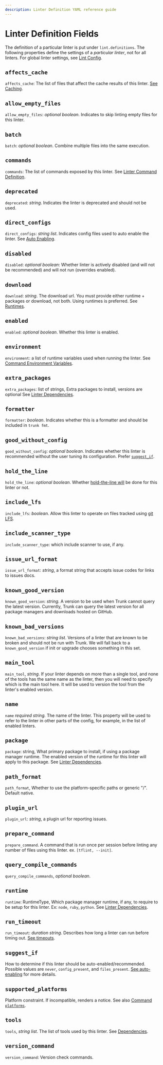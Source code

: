 ```yaml
---
description: Linter Definition YAML reference guide
---
```


# Linter Definition Fields

The definition of a particular linter is put under `lint.definitions`. The following properties define the settings of a _particular linter_, not for all linters. For global linter settings, see [Lint Config](lint-config.md).

## `affects_cache`

`affects_cache`: The list of files that affect the cache results of this linter. [See Caching](files.md#caching).

## `allow_empty_files`

`allow_empty_files`: _optional boolean_. Indicates to skip linting empty files for this linter.

## `batch`

`batch`: _optional boolean_. Combine multiple files into the same execution.

## `commands`

`commands`: The list of commands exposed by this linter. See [Linter Command Definition](commands/command-definition.md).

## `deprecated`

`deprecated`: _string_. Indicates the linter is deprecated and should not be used.

## `direct_configs`

`direct_configs`: _string list_. Indicates config files used to auto enable the linter. See [Auto Enabling](enabling.md#auto-enabling).

## `disabled`

`disabled`: _optional boolean_: Whether linter is actively disabled (and will not be recommended) and will not run (overrides enabled).

## `download`

`download`: _string_. The download url. You must provide either runtime + packages or download, not both. Using runtimes is preferred. See [Runtimes](../../advanced-setup/runtimes.md).

## `enabled`

`enabled`: _optional boolean_. Whether this linter is enabled.

## `environment`

`environment`: a list of runtime variables used when running the linter. See [Command Environment Variables](commands/#environment-variables).

## `extra_packages`

`extra_packages`: list of strings, Extra packages to install, versions are optional See [Linter Dependencies](dependencies.md).

## `formatter`

`formatter`: _boolean_. Indicates whether this is a formatter and should be included in `trunk fmt`.

## `good_without_config`

`good_without_config`: _optional boolean_. Indicates whether this linter is recommended without the user tuning its configuration. Prefer [`suggest_if`](linter-definition.md#suggest\_if).

## `hold_the_line`

`hold_the_line`: _optional boolean_. Whether [hold-the-line will](../hold-the-line.md#what-is-hold-the-line) be done for this linter or not.

## `include_lfs`

`include_lfs`: _boolean_. Allow this linter to operate on files tracked using [git LFS](https://git-lfs.com/).

## `include_scanner_type`

`include_scanner_type`: which include scanner to use, if any.

## `issue_url_format`

`issue_url_format`: _string_, a format string that accepts issue codes for links to issues docs.

## `known_good_version`

`known_good_version`: _string_. A version to be used when Trunk cannot query the latest version. Currently, Trunk can query the latest version for all package managers and downloads hosted on GitHub.

## `known_bad_versions`

`known_bad_versions`: _string list_. Versions of a linter that are known to be broken and should not be run with Trunk. We will fall back to a `known_good_version` if init or upgrade chooses something in this set.

## `main_tool`

`main_tool`, _string_. If your linter depends on more than a single tool, and none of the tools has the same name as the linter, then you will need to specify which is the main tool here. It will be used to version the tool from the linter's enabled version.

## `name`

`name` _required string._ The name of the linter. This property will be used to refer to the linter in other parts of the config, for example, in the list of enabled linters.

## `package`

`package`: string, What primary package to install, if using a package manager runtime. The enabled version of the runtime for this linter will apply to this package. See [Linter Dependencies](dependencies.md).

## `path_format`

`path_format`, Whether to use the platform-specific paths or generic "/". Default native.

## `plugin_url`

`plugin_url`: _string_, a plugin url for reporting issues.

## `prepare_command`

`prepare_command`. A command that is run once per session before linting any number of files using this linter. ex. `[tflint, --init]`.

## `query_compile_commands`

`query_compile_commands`, _optional boolean_.

## `runtime`

`runtime`: RuntimeType, Which package manager runtime, if any, to require to be setup for this linter. Ex: `node`, `ruby`, `python`. See [Linter Dependencies](dependencies.md).

## `run_timeout`

`run_timeout`: _duration string_. Describes how long a linter can run before timing out. [See timeouts](../#timeout).

## `suggest_if`

How to determine if this linter should be auto-enabled/recommended. Possible values are `never`, `config_present`, and `files_present`. [See auto-enabling](enabling.md#auto-enabling) for more details.

## `supported_platforms`

Platform constraint. If incompatible, renders a notice. See also [Command `platforms`](commands/definition.md#platforms).

## `tools`

`tools`, _string list_. The list of tools used by this linter. See [Dependencies](dependencies.md).

## `version_command`

`version_command`: Version check commands.
